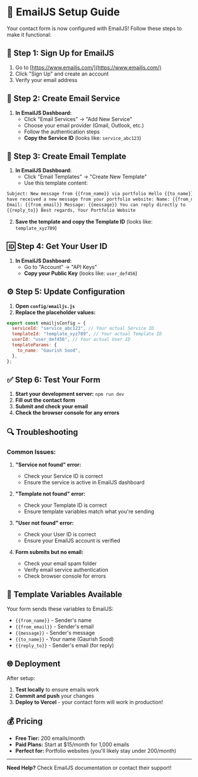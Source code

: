 # 📧 EmailJS Setup Guide

Your contact form is now configured with EmailJS! Follow these steps to make it functional:

## 🚀 **Step 1: Sign Up for EmailJS**

1. Go to [https://www.emailjs.com/](https://www.emailjs.com/)
2. Click "Sign Up" and create an account
3. Verify your email address

## 🔧 **Step 2: Create Email Service**

1. **In EmailJS Dashboard:**
   - Click "Email Services" → "Add New Service"
   - Choose your email provider (Gmail, Outlook, etc.)
   - Follow the authentication steps
   - **Copy the Service ID** (looks like: `service_abc123`)

## 📝 **Step 3: Create Email Template**

1. **In EmailJS Dashboard:**
   - Click "Email Templates" → "Create New Template"
   - Use this template content:

```html
Subject: New message from {{from_name}} via portfolio Hello {{to_name}}, You
have received a new message from your portfolio website: Name: {{from_name}}
Email: {{from_email}} Message: {{message}} You can reply directly to
{{reply_to}} Best regards, Your Portfolio Website
```

2. **Save the template and copy the Template ID** (looks like: `template_xyz789`)

## 🆔 **Step 4: Get Your User ID**

1. **In EmailJS Dashboard:**
   - Go to "Account" → "API Keys"
   - **Copy your Public Key** (looks like: `user_def456`)

## ⚙️ **Step 5: Update Configuration**

1. **Open `config/emailjs.js`**
2. **Replace the placeholder values:**

```javascript
export const emailjsConfig = {
  serviceId: "service_abc123", // Your actual Service ID
  templateId: "template_xyz789", // Your actual Template ID
  userId: "user_def456", // Your actual User ID
  templateParams: {
    to_name: "Gaurish Sood",
  },
};
```

## ✅ **Step 6: Test Your Form**

1. **Start your development server:** `npm run dev`
2. **Fill out the contact form**
3. **Submit and check your email**
4. **Check the browser console for any errors**

## 🔍 **Troubleshooting**

### **Common Issues:**

1. **"Service not found" error:**

   - Check your Service ID is correct
   - Ensure the service is active in EmailJS dashboard

2. **"Template not found" error:**

   - Check your Template ID is correct
   - Ensure template variables match what you're sending

3. **"User not found" error:**

   - Check your User ID is correct
   - Ensure your EmailJS account is verified

4. **Form submits but no email:**
   - Check your email spam folder
   - Verify email service authentication
   - Check browser console for errors

## 📱 **Template Variables Available**

Your form sends these variables to EmailJS:

- `{{from_name}}` - Sender's name
- `{{from_email}}` - Sender's email
- `{{message}}` - Sender's message
- `{{to_name}}` - Your name (Gaurish Sood)
- `{{reply_to}}` - Sender's email (for reply)

## 🌐 **Deployment**

After setup:

1. **Test locally** to ensure emails work
2. **Commit and push** your changes
3. **Deploy to Vercel** - your contact form will work in production!

## 💰 **Pricing**

- **Free Tier:** 200 emails/month
- **Paid Plans:** Start at $15/month for 1,000 emails
- **Perfect for:** Portfolio websites (you'll likely stay under 200/month)

---

**Need Help?** Check EmailJS documentation or contact their support!
